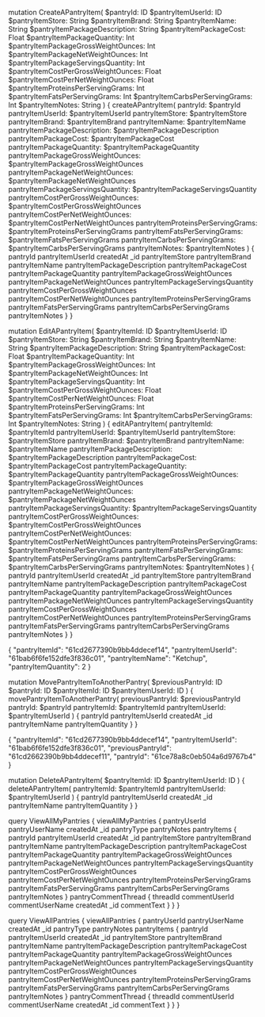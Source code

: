 <!-- *** Mutations *** -->
<!-- Create a pantry item -->
mutation CreateAPantryItem(
  $pantryId: ID
  $pantryItemUserId: ID
  $pantryItemStore: String
  $pantryItemBrand: String
  $pantryItemName: String
  $pantryItemPackageDescription: String
  $pantryItemPackageCost: Float
  $pantryItemPackageQuantity: Int
  $pantryItemPackageGrossWeightOunces: Int
  $pantryItemPackageNetWeightOunces: Int
  $pantryItemPackageServingsQuantity: Int
  $pantryItemCostPerGrossWeightOunces: Float
  $pantryItemCostPerNetWeightOunces: Float
  $pantryItemProteinsPerServingGrams: Int
  $pantryItemFatsPerServingGrams: Int
  $pantryItemCarbsPerServingGrams: Int
  $pantryItemNotes: String
) {
  createAPantryItem(
    pantryId: $pantryId
    pantryItemUserId: $pantryItemUserId
    pantryItemStore: $pantryItemStore
    pantryItemBrand: $pantryItemBrand
    pantryItemName: $pantryItemName
    pantryItemPackageDescription: $pantryItemPackageDescription
    pantryItemPackageCost: $pantryItemPackageCost
    pantryItemPackageQuantity: $pantryItemPackageQuantity
    pantryItemPackageGrossWeightOunces: $pantryItemPackageGrossWeightOunces
    pantryItemPackageNetWeightOunces: $pantryItemPackageNetWeightOunces
    pantryItemPackageServingsQuantity: $pantryItemPackageServingsQuantity
    pantryItemCostPerGrossWeightOunces: $pantryItemCostPerGrossWeightOunces
    pantryItemCostPerNetWeightOunces: $pantryItemCostPerNetWeightOunces
    pantryItemProteinsPerServingGrams: $pantryItemProteinsPerServingGrams
    pantryItemFatsPerServingGrams: $pantryItemFatsPerServingGrams
    pantryItemCarbsPerServingGrams: $pantryItemCarbsPerServingGrams
    pantryItemNotes: $pantryItemNotes
  ) {
    pantryId
    pantryItemUserId
    createdAt
    _id
    pantryItemStore
    pantryItemBrand
    pantryItemName
    pantryItemPackageDescription
    pantryItemPackageCost
    pantryItemPackageQuantity
    pantryItemPackageGrossWeightOunces
    pantryItemPackageNetWeightOunces
    pantryItemPackageServingsQuantity
    pantryItemCostPerGrossWeightOunces
    pantryItemCostPerNetWeightOunces
    pantryItemProteinsPerServingGrams
    pantryItemFatsPerServingGrams
    pantryItemCarbsPerServingGrams
    pantryItemNotes
  }
}

<!-- Edit a pantry item -->
mutation EditAPantryItem(
  $pantryItemId: ID
  $pantryItemUserId: ID
  $pantryItemStore: String
  $pantryItemBrand: String
  $pantryItemName: String
  $pantryItemPackageDescription: String
  $pantryItemPackageCost: Float
  $pantryItemPackageQuantity: Int
  $pantryItemPackageGrossWeightOunces: Int
  $pantryItemPackageNetWeightOunces: Int
  $pantryItemPackageServingsQuantity: Int
  $pantryItemCostPerGrossWeightOunces: Float
  $pantryItemCostPerNetWeightOunces: Float
  $pantryItemProteinsPerServingGrams: Int
  $pantryItemFatsPerServingGrams: Int
  $pantryItemCarbsPerServingGrams: Int
  $pantryItemNotes: String
) {
  editAPantryItem(
    pantryItemId: $pantryItemId
    pantryItemUserId: $pantryItemUserId
    pantryItemStore: $pantryItemStore
    pantryItemBrand: $pantryItemBrand
    pantryItemName: $pantryItemName
    pantryItemPackageDescription: $pantryItemPackageDescription
    pantryItemPackageCost: $pantryItemPackageCost
    pantryItemPackageQuantity: $pantryItemPackageQuantity
    pantryItemPackageGrossWeightOunces: $pantryItemPackageGrossWeightOunces
    pantryItemPackageNetWeightOunces: $pantryItemPackageNetWeightOunces
    pantryItemPackageServingsQuantity: $pantryItemPackageServingsQuantity
    pantryItemCostPerGrossWeightOunces: $pantryItemCostPerGrossWeightOunces
    pantryItemCostPerNetWeightOunces: $pantryItemCostPerNetWeightOunces
    pantryItemProteinsPerServingGrams: $pantryItemProteinsPerServingGrams
    pantryItemFatsPerServingGrams: $pantryItemFatsPerServingGrams
    pantryItemCarbsPerServingGrams: $pantryItemCarbsPerServingGrams
    pantryItemNotes: $pantryItemNotes
  ) {
    pantryId
    pantryItemUserId
    createdAt
    _id
    pantryItemStore
    pantryItemBrand
    pantryItemName
    pantryItemPackageDescription
    pantryItemPackageCost
    pantryItemPackageQuantity
    pantryItemPackageGrossWeightOunces
    pantryItemPackageNetWeightOunces
    pantryItemPackageServingsQuantity
    pantryItemCostPerGrossWeightOunces
    pantryItemCostPerNetWeightOunces
    pantryItemProteinsPerServingGrams
    pantryItemFatsPerServingGrams
    pantryItemCarbsPerServingGrams
    pantryItemNotes
  }
}
<!-- Query variables -->
{
  "pantryItemId": "61cd2677390b9bb4ddecef14",
  "pantryItemUserId": "61bab6f6fe152dfe3f836c01",
  "pantryItemName": "Ketchup",
  "pantryItemQuantity": 2
}

<!-- Move a pantry item to another pantry -->
mutation MovePantryItemToAnotherPantry(
  $previousPantryId: ID
  $pantryId: ID
  $pantryItemId: ID
  $pantryItemUserId: ID
) {
  movePantryItemToAnotherPantry(
    previousPantryId: $previousPantryId
    pantryId: $pantryId
    pantryItemId: $pantryItemId
    pantryItemUserId: $pantryItemUserId
  ) {
    pantryId
    pantryItemUserId
    createdAt
    _id
    pantryItemName
    pantryItemQuantity
  }
}
<!-- Query Varaibles -->
{
  "pantryItemId": "61cd2677390b9bb4ddecef14",
  "pantryItemUserId": "61bab6f6fe152dfe3f836c01",
  "previousPantryId": "61cd2662390b9bb4ddecef11",
  "pantryId": "61ce78a8c0eb504a6d9767b4"
}

<!-- Delete a pantry item -->
mutation DeleteAPantryItem(
  $pantryItemId: ID
  $pantryItemUserId: ID
) {
  deleteAPantryItem(
    pantryItemId: $pantryItemId
    pantryItemUserId: $pantryItemUserId
  ) {
    pantryId
    pantryItemUserId
    createdAt
    _id
    pantryItemName
    pantryItemQuantity
  }
}

<!-- Queries -->
<!-- view all my pantry items -->
query ViewAllMyPantries {
  viewAllMyPantries {
    pantryUserId
    pantryUserName
    createdAt
    _id
    pantryType
    pantryNotes
    pantryItems {
      pantryId
      pantryItemUserId
      createdAt
      _id
      pantryItemStore
      pantryItemBrand
      pantryItemName
      pantryItemPackageDescription
      pantryItemPackageCost
      pantryItemPackageQuantity
      pantryItemPackageGrossWeightOunces
      pantryItemPackageNetWeightOunces
      pantryItemPackageServingsQuantity
      pantryItemCostPerGrossWeightOunces
      pantryItemCostPerNetWeightOunces
      pantryItemProteinsPerServingGrams
      pantryItemFatsPerServingGrams
      pantryItemCarbsPerServingGrams
      pantryItemNotes
    }
    pantryCommentThread {
      threadId
      commentUserId
      commentUserName
      createdAt
      _id
      commentText
    }
  }
}

<!-- View all pantry items -->
query ViewAllPantries {
  viewAllPantries {
    pantryUserId
    pantryUserName
    createdAt
    _id
    pantryType
    pantryNotes
    pantryItems {
      pantryId
      pantryItemUserId
      createdAt
      _id
      pantryItemStore
      pantryItemBrand
      pantryItemName
      pantryItemPackageDescription
      pantryItemPackageCost
      pantryItemPackageQuantity
      pantryItemPackageGrossWeightOunces
      pantryItemPackageNetWeightOunces
      pantryItemPackageServingsQuantity
      pantryItemCostPerGrossWeightOunces
      pantryItemCostPerNetWeightOunces
      pantryItemProteinsPerServingGrams
      pantryItemFatsPerServingGrams
      pantryItemCarbsPerServingGrams
      pantryItemNotes
    }
    pantryCommentThread {
      threadId
      commentUserId
      commentUserName
      createdAt
      _id
      commentText
    }
  }
}